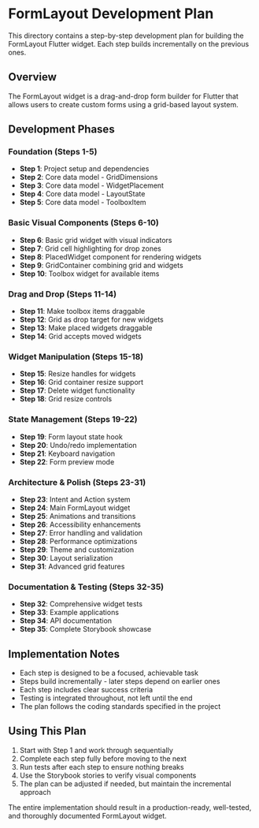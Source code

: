 # FormLayout Development Plan

This directory contains a step-by-step development plan for building the FormLayout Flutter widget. Each step builds incrementally on the previous ones.

## Overview

The FormLayout widget is a drag-and-drop form builder for Flutter that allows users to create custom forms using a grid-based layout system.

## Development Phases

### Foundation (Steps 1-5)
- **Step 1**: Project setup and dependencies
- **Step 2**: Core data model - GridDimensions
- **Step 3**: Core data model - WidgetPlacement
- **Step 4**: Core data model - LayoutState
- **Step 5**: Core data model - ToolboxItem

### Basic Visual Components (Steps 6-10)
- **Step 6**: Basic grid widget with visual indicators
- **Step 7**: Grid cell highlighting for drop zones
- **Step 8**: PlacedWidget component for rendering widgets
- **Step 9**: GridContainer combining grid and widgets
- **Step 10**: Toolbox widget for available items

### Drag and Drop (Steps 11-14)
- **Step 11**: Make toolbox items draggable
- **Step 12**: Grid as drop target for new widgets
- **Step 13**: Make placed widgets draggable
- **Step 14**: Grid accepts moved widgets

### Widget Manipulation (Steps 15-18)
- **Step 15**: Resize handles for widgets
- **Step 16**: Grid container resize support
- **Step 17**: Delete widget functionality
- **Step 18**: Grid resize controls

### State Management (Steps 19-22)
- **Step 19**: Form layout state hook
- **Step 20**: Undo/redo implementation
- **Step 21**: Keyboard navigation
- **Step 22**: Form preview mode

### Architecture & Polish (Steps 23-31)
- **Step 23**: Intent and Action system
- **Step 24**: Main FormLayout widget
- **Step 25**: Animations and transitions
- **Step 26**: Accessibility enhancements
- **Step 27**: Error handling and validation
- **Step 28**: Performance optimizations
- **Step 29**: Theme and customization
- **Step 30**: Layout serialization
- **Step 31**: Advanced grid features

### Documentation & Testing (Steps 32-35)
- **Step 32**: Comprehensive widget tests
- **Step 33**: Example applications
- **Step 34**: API documentation
- **Step 35**: Complete Storybook showcase

## Implementation Notes

- Each step is designed to be a focused, achievable task
- Steps build incrementally - later steps depend on earlier ones
- Each step includes clear success criteria
- Testing is integrated throughout, not left until the end
- The plan follows the coding standards specified in the project

## Using This Plan

1. Start with Step 1 and work through sequentially
2. Complete each step fully before moving to the next
3. Run tests after each step to ensure nothing breaks
4. Use the Storybook stories to verify visual components
5. The plan can be adjusted if needed, but maintain the incremental approach

The entire implementation should result in a production-ready, well-tested, and thoroughly documented FormLayout widget.
